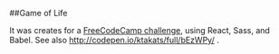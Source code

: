 ##Game of Life

It was creates for a [FreeCodeCamp challenge](http://www.freecodecamp.com/challenges/build-the-game-of-life), using React, Sass, and Babel. See also http://codepen.io/ktakats/full/bEzWPy/ .
